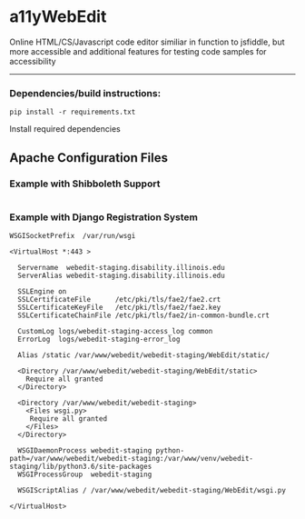 # a11yWebEdit
Online HTML/CS/Javascript code editor similiar in function to jsfiddle, but more accessible and additional features for testing code samples for accessibility
<hr>
<h3>Dependencies/build instructions:</h3>
<code>pip install -r requirements.txt</code>
<p>Install required dependencies</p>

## Apache Configuration Files

### Example with Shibboleth Support

```
```

### Example with Django Registration System

```
WSGISocketPrefix  /var/run/wsgi

<VirtualHost *:443 >

  Servername  webedit-staging.disability.illinois.edu
  ServerAlias webedit-staging.disability.illinois.edu

  SSLEngine on
  SSLCertificateFile      /etc/pki/tls/fae2/fae2.crt
  SSLCertificateKeyFile   /etc/pki/tls/fae2/fae2.key
  SSLCertificateChainFile /etc/pki/tls/fae2/in-common-bundle.crt

  CustomLog logs/webedit-staging-access_log common
  ErrorLog  logs/webedit-staging-error_log 
  
  Alias /static /var/www/webedit/webedit-staging/WebEdit/static/

  <Directory /var/www/webedit/webedit-staging/WebEdit/static>
    Require all granted
  </Directory>

  <Directory /var/www/webedit/webedit-staging>
    <Files wsgi.py>
     Require all granted
    </Files>
  </Directory>

  WSGIDaemonProcess webedit-staging python-path=/var/www/webedit/webedit-staging:/var/www/venv/webedit-staging/lib/python3.6/site-packages
  WSGIProcessGroup  webedit-staging

  WSGIScriptAlias / /var/www/webedit/webedit-staging/WebEdit/wsgi.py 

</VirtualHost>
```

